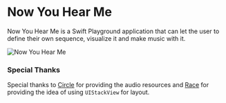 # Now You Hear Me
Now You Hear Me is a Swift Playground application that can let the user to define their own sequence, visualize it and make music with it.

![Now You Hear Me](https://i.imgur.com/5VSGuBv.jpg)

### Special Thanks

Special thanks to [Circle](https://github.com/Nilcric) for providing the audio resources and [Race](https://github.com/DocRace) for providing the idea of using `UIStackView` for layout.